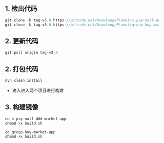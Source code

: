 ## 1. 检出代码

```java
git clone -b tag-v3.0 https://gitcode.net/KnowledgePlanet/s-pay-mall-ddd-market.git
git clone -b tag-v3.0 https://gitcode.net/KnowledgePlanet/group-buy-market.git
```

## 2. 更新代码

```java
git pull origin tag-v3.0
```

## 2. 打包代码

```java
mvn clean install
```

- 进入进入两个项目进行构建

## 3. 构建镜像

```java
cd s-pay-mall-ddd-market-app
chmod +x build.sh
```

```java
cd group-buy-market-app
chmod +x build.sh
```